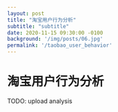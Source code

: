 ```yaml
---
layout: post
title: "淘宝用户行为分析"
subtitle: "subtitle"
date: 2020-11-15 09:30:00 -0100
background: '/img/posts/06.jpg'
permalink: '/taobao_user_behavior'
---
```


# 淘宝用户行为分析

TODO: upload analysis